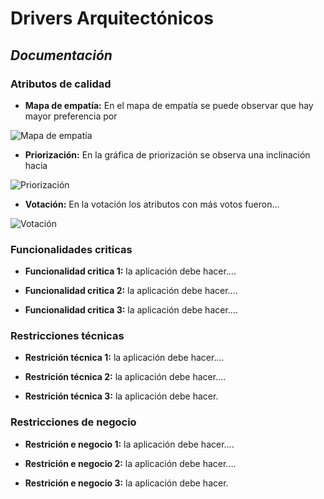  #  Drivers Arquitectónicos #

 ## _Documentación_ ##

### Atributos de calidad ###
- **Mapa de empatía:** En el mapa de empatía se puede observar que hay mayor preferencia por  

![Mapa de empatía](https://github.com/MiguelRiosT/S2Apipet/blob/main/Drivers%20Arquitectonicos/Atributos%20de%20calidad/MapaEmpatia.png)

- **Priorización:** En la gráfica de priorización se observa una inclinación hacia 

![Priorización](https://github.com/MiguelRiosT/S2Apipet/blob/main/Drivers%20Arquitectonicos/Atributos%20de%20calidad/Priorizacion.png)

- **Votación:** En la votación los atributos con más votos fueron...

![Votación](https://github.com/MiguelRiosT/S2Apipet/blob/main/Drivers%20Arquitectonicos/Atributos%20de%20calidad/votacion.png)

 
### Funcionalidades criticas  ###

- **Funcionalidad critica 1:** la aplicación debe hacer....

- **Funcionalidad critica 2:** la aplicación debe hacer....

- **Funcionalidad critica 3:** la aplicación debe hacer....

### Restricciones técnicas  ###

- **Restrición técnica 1:** la aplicación debe hacer....

- **Restrición técnica 2:** la aplicación debe hacer....

- **Restrición técnica 3:** la aplicación debe hacer.

### Restricciones de negocio  ###

- **Restrición e negocio 1:** la aplicación debe hacer....

- **Restrición e negocio 2:** la aplicación debe hacer....

- **Restrición e negocio 3:** la aplicación debe hacer.